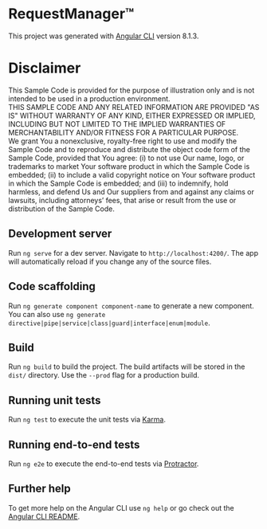 
# RequestManager&trade;

This project was generated with [Angular CLI](https://github.com/angular/angular-cli) version 8.1.3.

# Disclaimer

This Sample Code is provided for the purpose of illustration only and is not intended to be used in a production environment.  
THIS SAMPLE CODE AND ANY RELATED INFORMATION ARE PROVIDED "AS IS" WITHOUT WARRANTY OF ANY KIND, EITHER EXPRESSED OR IMPLIED,
INCLUDING BUT NOT LIMITED TO THE IMPLIED WARRANTIES OF MERCHANTABILITY AND/OR FITNESS FOR A PARTICULAR PURPOSE.  
We grant You a nonexclusive, royalty-free right to use and modify the Sample Code and to reproduce and distribute the object code form of the Sample Code, 
provided that You agree: 
(i) to not use Our name, logo, or trademarks to market Your software product in which the Sample Code is embedded; 
(ii) to include a valid copyright notice on Your software product in which the Sample Code is embedded; and 
(iii) to indemnify, hold harmless, and defend Us and Our suppliers from and against any claims or lawsuits, including attorneys’ fees, 
that arise or result from the use or distribution of the Sample Code.

## Development server

Run `ng serve` for a dev server. Navigate to `http://localhost:4200/`. The app will automatically reload if you change any of the source files.

## Code scaffolding

Run `ng generate component component-name` to generate a new component. You can also use `ng generate directive|pipe|service|class|guard|interface|enum|module`.

## Build

Run `ng build` to build the project. The build artifacts will be stored in the `dist/` directory. Use the `--prod` flag for a production build.

## Running unit tests

Run `ng test` to execute the unit tests via [Karma](https://karma-runner.github.io).

## Running end-to-end tests

Run `ng e2e` to execute the end-to-end tests via [Protractor](http://www.protractortest.org/).

## Further help

To get more help on the Angular CLI use `ng help` or go check out the [Angular CLI README](https://github.com/angular/angular-cli/blob/master/README.md).
